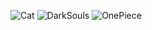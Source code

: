 ![Cat](https://media2.giphy.com/media/lJNoBCvQYp7nq/giphy.gif=1920px)
![DarkSouls](https://media3.giphy.com/media/ibAVHcAvrrsU8/giphy.gif=1920px)
![OnePiece](https://media1.giphy.com/media/tIZUToOMEFGM0/giphy.gif?cid=ecf05e47484f20ee7a87f354eb50b0b86895e16d288ebb1d&rid=giphy.gif=1920px)


```javascript

```
